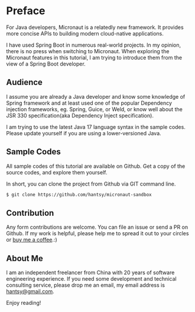 # Preface

For Java developers, Micronaut is a relatedly new framework. It provides more concise APIs to building modern cloud-native applications. 

I have used Spring Boot in numerous real-world projects. In my opinion, there is no press when switching to Micronaut. When exploring the Micronaut features in this tutorial, I am trying to introduce them from the view of a Spring Boot developer.

## Audience

I assume you are already a Java developer and know some knowledge of Spring framework and at least used one of the popular Dependency injection frameworks, eg. Spring, Guice, or Weld, or know well about the JSR 330 specification(aka Dependency Inject specification).

I am trying to use the latest Java 17 language syntax in the sample codes. Please update yourself if you are using a lower-versioned Java.


## Sample Codes

All sample codes of this tutorial are available on Github. Get a copy of the source codes, and explore them yourself.

In short, you can clone the project from Github via GIT command line.

```bash 
$ git clone https://github.com/hantsy/micronaut-sandbox
```

## Contribution

Any form contributions are welcome. You can file an issue or send a PR on Github. If my work is helpful, please help me to spread it out to your circles or [buy me a coffee](https://www.buymeacoffee.com/hantsy).:)

## About Me

I am an independent freelancer from China with 20 years of software engineering experience. If you need some development and technical consulting service, please drop me an email, my email address is hantsy@gmail.com.

Enjoy reading!
